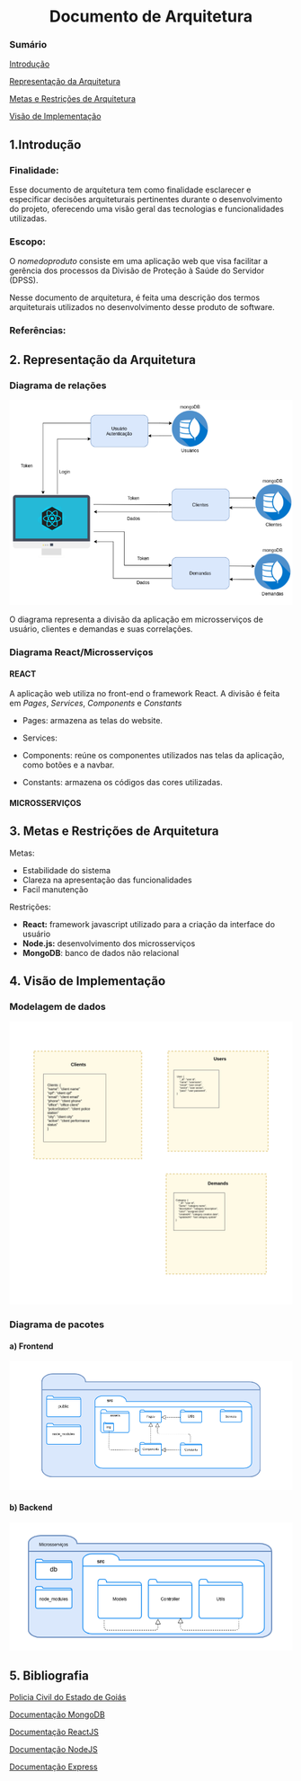 <h1 style='text-align: center;'>Documento de Arquitetura</h1>

### Sumário

[Introdução](#introducao)

[Representação da Arquitetura](#arquitetura)

[Metas e Restrições de Arquitetura](#metas)


[Visão de Implementação](#visao_implementacao)

<a name="introducao"></a><h2>1.Introdução</h2>

### Finalidade:

Esse documento de arquitetura tem como finalidade esclarecer e especificar decisões arquiteturais pertinentes durante o desenvolvimento do projeto, oferecendo uma visão geral das tecnologias e funcionalidades utilizadas.

### Escopo:

O *nomedoproduto* consiste em uma aplicação web que visa facilitar a gerência dos processos da Divisão de Proteção à Saúde do Servidor (DPSS). 

Nesse documento de arquitetura, é feita uma descrição dos termos arquiteturais utilizados no desenvolvimento desse produto de software.

### Referências:

<a name="arquitetura"></a><h2>2. Representação da Arquitetura</h2>

### Diagrama de relações
![Diagrama de relações](assets/img/diagrama_de_arquitetura.png)

O diagrama representa a divisão da aplicação em microsserviços de usuário, clientes e demandas e suas correlações.


### Diagrama React/Microsserviços

#### **REACT**
A aplicação web utiliza no front-end o framework React. A divisão é feita em *Pages*, *Services*, *Components* e *Constants*

* Pages: armazena as telas do website.

* Services: 

* Components: reúne os componentes utilizados nas telas da aplicação, como botões e a navbar.

* Constants: armazena os códigos das cores utilizadas. 
#### **MICROSSERVIÇOS**


<a name="metas"></a><h2>3. Metas e Restrições de Arquitetura</h2>
Metas:

- Estabilidade do sistema
- Clareza na apresentação das funcionalidades
- Facil manutenção

Restrições: 

- **React:** framework javascript utilizado para a criação da interface do usuário
- **Node.js:** desenvolvimento dos microsserviços
- **MongoDB**: banco de dados não relacional

<a name="visao_implementacao"></a><h2> 4. Visão de Implementação</h2>

### Modelagem de dados

![Modelagem de dados](assets/img/diagrama_dados.png)

### Diagrama de pacotes

#### **a) Frontend**

![Diagrama de pacotes-1](assets/img/diagrama_pacotes_front.png)

#### **b) Backend**

![Diagrama de pacotes-2](assets/img/diagrama_pacotes_back.png)

## 5. Bibliografia

[Policia Civil do Estado de Goiás](https://www.policiacivil.go.gov.br/cpss)

[Documentação MongoDB](https://docs.mongodb.com/cloud/)

[Documentação ReactJS](https://pt-br.reactjs.org/docs/getting-started.html)

[Documentação NodeJS](https://nodejs.org/en/docs/)

[Documentação Express](http://expressjs.com/pt-br/guide/routing.html)

